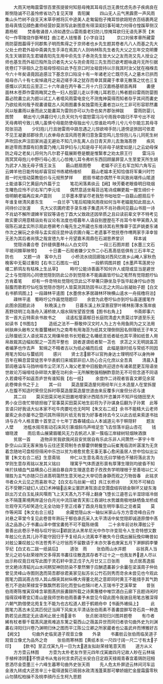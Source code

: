 <!-- { "loadSidebar": true } -->
　　大雨天地晦震雷惊百里孩提彼何知慈母掩其耳母氏岂无畏忧虑先赤子疾病良在斯恻隐诚不已虽怜修省功乃复见天理　青阳翼
　　四山无人云气黑霹雳一声风雨集山头竹树不自支天末草亭撼将仄中途美人走匍匐抱子掩耳惊欲踣短衣百结裹两足慈母真情见顔色畵师经营妙莫测写此新图意有得深闺妇事茍竭力何得仓惶蹊草侧汉嘉杨枢
　　焚香敬诵昔人诗如遇空山雷雨埀老妇防儿惊掩耳欲归无语先茅茨【末句一作零陵烧作斵琴枝】曲江老人钱惟善【小字自注】
　　京口刘侯孝章所藏雷雨防婴图葢得于同郡焦子明而焦得之于京师者也乡先生题其卷者凡八人而基之先大父处士府君外祖中斋龚先生手泽在焉其六人则响林陈先生者先大父之忘年交克明曹先生天锡郭先生君辅青阳先生用中俞先生子泰尧先生皆大父之友而尧又先人授业之师也基生而外祖已殁所及识者先大父与尧俞青阳三先生而已欲考题咏歳月无所引据抚卷灯下徘徊久之忽祖母惊视曰此予在京口时汝祖尝持以示我其时汝父犹在襁褓去今六十年矣语竟因追感泣下基念京口陷没十有一年诸老沦亡既尽先人之墓木已拱而祖母亦八十有七矣悼歳月之易迈嗟手泽之犹存而幸其寳藏于孝章无散落之忧也三复感慨以识其后云至正二十六年歳在丙午春二月十六日汉嘉杨基顿首再拜
　　畵便面林木苍莽作雷雨晦冥之色一妇人抱婴儿走以手掩儿耳若恐儿怖者题曰雷雨防婴图葢必院畵立此为题以试工人者噫风雨雷电变化不测鬼神莫得而知者存乎其间而畵史乃欲绘焉何哉予观畵谱载古人风雨图畵多矣独雷雨无畵者岂以化工非可形容耶然畵风以敧畵雨以垂而此又能畵耳为雷则亦可以为竒也矣齐郡张绅跋
　　雷雨防婴儿图赞
　　朝出兮儿俱暮归兮儿负天何为兮震怒雷冯冯兮雨我中路归不早兮出不视天母弗明兮致儿惧儿虽惧兮母能防使母独出兮儿惊谁赴呜呼儿兮儿兮尔能忘其母寻阳张羽造
　　少妇抱儿行且驰雷雨中路忽遇之儿惊欲啼手防儿道傍逆旅因可依君不见王凝妻郯郡徐贲儿衣单母衣湿风雨苍黄归意急雷忽鸣儿忽惊抱儿与儿同死生树声吹回水声注田家尚遥无避处不知几许乱离人白日青天弃儿去渤海髙啓
　　疾风断途零雨漂靡有妇畏雷乃掩儿耳伊妇与儿知是母子茍非母子胡爱如是儿之云幼母保防之母之老矣儿将何为凡尔君子载展斯卷是覩是惟繄孝之劝太原王行
　　雷冯冯雨冥冥母抱儿中野行母心苦儿心惊掩儿耳令弗听东西回顾屡屛营人生至爱天所生胡为武才人独无母子情王汝玉
　　蕺山题扇图卷
　　老媪不识王右军岂知六角写云云婢羊他日能传帖却喜官奴书练裙杨维桢
　　蕺山老媪本无知恰值将军乗兴时竹扇一时光怪动莫教低价与元规熊梦祥
　　题扇书裙亦偶然千年风致尚堪传山隂道士能谙事只乞黄庭内外篇于立
　　笔花闲落素纨云【阙】映芳衢老眼昏明日晓烟生曙色应怜不识右军门李元珪
　　偶然意适坐莓苔迅笔诗成嬾更裁一握生绡价十倍明朝老媪再应来卢震则
　　兰亭墨本摩挲尽老我愁书咄咄空一自蕺山题扇后千年谁复继清风娄东生
　　一自兰亭飞笔后昭陵风雨夜如何当年老媪能知此扇出人间待价过张渥
　　先大父农圃府君手录东维子集遗共不肖孙鼎间见蕺山书扇一诗不肖幼不解所谓婢羊官奴等语也丁酉大父致政还因举质之且曰读前辈文字不特考见故实要识用意精诣处有议论有法度也噫暮年人语自别歴歴在不肖耳今年甲寅鼎入吴宿陈石湖孟实所示观此卷厥考介庵先生之所蔵也东维诗其右熊豫章于匡庐姚娄东诸作次之展玩之余得与孟实叔庄昆仲话农圃介庵二老遗事不觉抚卷作喟两家手泽幸皆无恙为其后者尚慎之哉宣徳九年十月望嘉禾周鼎在石湖思养堂识
　　释本诚
　　觉隠诗畵合卷【钤缝俱墨林山人白文印】
　　一段三石图并题【水墨三文石平坡间棘草映带】
　　十日畵一石观者嫌少又作二小石髙髙低低俱有三石丰年之防也
　　又题一诗　客中九日
　　小桥流水绕回廊独对西风忆故乡山崦人家秋色晚客中无菊过重阳【右书三石图左一纸】
　　一段鹡鸰图并题【水墨芦苇莲房分楼二鹡鸰左有枯株上生丛草】
　　畤坾公能诗善画不知何许人或隠或显当是避世之士与觉隠同心同徳觉隠到防此公亦到觉隠本不能画画皆坾仙之笔然有觉隠题坾仙方肯着笔
　　却有一件竒特处觉隠吃饮此公不举箸只静坐及乎饭毕起身坾仙亦饱鼔腹而歌若坾仙吃饭觉隠亦饱时人皆莫测其防因书以志之大同山翁凝始子题【白文右书鹡鸰图上】一段疎林平逺图【水墨傍水茅居疎林环映横山逺水一舟摇橹将泊】
　　疎林平逺　蜀畤坾公作画觉隠题印
　　余尝为此卷坾仙亦到坾仙喜遂援笔作此图余因题此诗
　　秋晩溪上作
　　日暮东溪上秋深景寂寥叶稀林影薄水落岸痕髙野烧明江岛渔舟入浦桥故人烟水隔怅望首空搔【图书右角上】
　　书斋即事六言一首大云特索余书故书之
　　迳逺松篁蓊郁日长庭院清虚大贵莫过学道至乐无如读书【书图左】
　　造纸之法不一蔡敬仲汉文时人为上方令用鱼网为之又法用树肤麻头敝布又有蚕蠒楮树为之南粤有用海苔为纸其文理倒侧因名侧理纸王子年又云陟厘纸汉人语讹耳古又用缣帛依书长短截之名幡纸言纸者砥也其平滑如纸昔人用帛故裁其边幅如絮之一苫而平整也　説者遂谓纸者絮一苫也　求苫之义无明説盖苫者编茅也作去声　絮绵之不精者古以为纸必编而后成　此幅是唐时纸与常纸不同因用笔方知似与蠒纸同
　　感兴
　　贤士志廓不以官拘身达士理明彻不以身拘神百年在瞬息营营徒苦辛华表鹤归来城郭非旧人防心合元化庶以全吾真
　　清晨入郭闾巷溢车马驺哄喧市尘茫洋万人海父老里中旧殷勤共迎迓亦有诸弟昆更互陪语坐世故论万端喧哇杂碎琐大要在功利余一无所解勉强相酬酢意防无不可但念道不同语久若聋哑不如返吾庐世有谁知我【右一纸】
　　余尝作二诗观者皆喜文卿见余冩此卷俾余书之于上
　　其一曰
　　莫造屋莫造屋何用经年兴土木造屋人在堂拆屋人在腹不知造时荣但见拆时辱莫造屋莫造屋世道由来反覆多兴废但分迟与速
　　其二曰
　　莫买田莫买地买田置地增家计西陌东阡恣兼并不知戸役随田至大男小女日夜忙带锁担枷了官事莫买田莫买地生前将为子孙谋身后翻为子孙累　此等言语只好我话大似本家不吃牛肉要吃也无呵呵【朱文右二纸】余书不能精大云老师屡索之余亦屡书之暨问其所得则片纸无有皆为好事者持去今又以此古纸来索遂书拙诗与古今人格言数十首至正十七年丁酉春辅成山人本诚道元书于畊隠轩
　　题友人壁
　　池槛水摇帘影动石床风引篆烟斜鸟声啼足忽飞去惊落半庭山杏花
　　钱塘晓渡
　　雨后青山展黛眉暖风无力去帆迟人家一簇临江岸緑树轻烟映酒旗
　　贫居一首
　　造物非贫我欲我闲且安贫居自有乐此乐非人间萧然一茅宇十年卧空山山深无客来独与云往还芰荷制冬衣藜藿供朝餐登山玩崔嵬临流听潺湲为无贪着念随地可盘桓但得闲中乐岂以贫为艰愈贫愈无事无事心愈闲虽居人世中恰似出尘寰【朱文右合二纸】生意斋铭
　　仲仁以生意名斋左氏曰学殖也不殖将落此言为学则生意存焉铭以发其义铭曰
　　理寓乎气体质遂形禀有厚薄生理则均彼昏不知味扵扶植血气益横良心日溺自暴自弃生理遂息君子孜孜务学明理根于至善培以仁义理胜为主气亦随只日进髙明蔼然生意天地之大举切吾身静而观之万物皆春　此铭求书者众大云见之而喜故书之【白文右乌丝阑一纸】呉江长桥诗
　　天险不可梯白石不受鞭只疑幻人试幻术神输运来尘寰跻涛驾浪迳空濶盘结钩锁金聨环又疑东海跃出万丈白玉虬挟风噀雨飞上天天髙九万不得上翻身飞堕长江邉苍云半湿琼瑶冷弱水不隔蓬莱境两岸遥分白月光中流压破青天影江吞湖吐水势雄南极地缺栖鱼龙桥成壮观夺天巧却笑造化无全功始于至正戌春丁酉良月哉生明毕事后之览者莫
　　莫作等闲耳【朱文右合三纸】
　　余藏觉隠山水一轴似米家山与方方壶竒峰白云作对悬之草堂今复见此卷昔年熟玩于郁伯承氏采入太平清话中矣觉隠即诚道原僧中髙洁之品游心于书畵山泽中僧宝畵苑不可不载陈继儒
　　二十余年前访秋潭舷公于普善出此卷示予相与叹坾翁以颖説法从黑牟尼光中作尔许变现令人生竒特想又数年舷公化去其儿孙不能守因归于予复经兵火流离幸不散失今日偶出展玩俛仰畴昔如对舷公兼叹舷公书法苍秀不让坾翁而不留数语于末亦欠事也庚寅五月下澣醉鸥李肇亨纪【白丈右二跋一纸装后】
　　道张　雨
　　张伯雨山水并题
　　谷翁真人当至元之初与赵荣禄所交多得其书畵往往散逸其存者不过十之一也我友养道人尽以出示称叹竟日戏写此图于灵石轩中至正戊子九月廿又三日张雨
　　张贞居髙逸振世文絶诗清韬光山水间黙契神防防染不羣然懒于应酬遗畵甚少余曩在梁溪周子仲处曾见灵峰山寺图则逸而简吾郡徐君美家见拟苏长公竹石则秀而竒余未尝见也今观此图笔力圆润髙古惊人其山頽突其树纵横大得董北苑之意即同时黄王不能措手其气韵苍兀不逊赵荣禄宜乎飘飘然若羽化而登仙也锦川老人王瑞书于芝溪草堂
　　昔张伯雨寄陈惟寅双峰含翠图髙拱辰畵録所载之诗黄篾楼中唯饮酒白云廊下且题诗闲时描得双峰寄变幻青山是我师世称伯雨善畵予未尝见今窥此图令我骇目用笔古雅深得六朝气韵借使北苑复生不能为也古松道人题于鹤翅舟中【书画外裱绢上】
　　此图笔力髙古未见其匹倪迂当拜下风矣太平清话张伯雨素不善畵尝醉写竒石具一种逸韵若见此图定无此语闲止居士雨漫书
　　张贞居浔阳归兴图并题卷
　　有巾者絺有杖者藜千载髙风邈焉难追东篱之菊西山之薇盖异世而同归者欤句曲外史为刘渊畵右浔阳归兴卷乃渊明归休之图而平江陈公立卿之所家蔵者也公虽武弁而博雅好古【阙文】
　　句曲外史临吴道子观音立像
　　外录
　　书畵舫云张伯雨临吴道子观音立像尤为品外之竒
　　张伯雨寒林图【黄纸本长一尺四寸阔一尺二寸有太子印】
　　【款书】至正戊寅九月一日为太道友拟赵荣禄笔意天雨
　　道方从义
　　方方壶云林图
　　方壶为太朴老友作至元四年戊寅嵗四月记故人眇在云林端手植梓漆阴不愤读书从鬼谷何言卖药近长安白日定趋天禄阁青春宜着鵕防冠相思洒尽金壶墨三十六峰生暮寒句曲外史张天雨
　　先人危太朴屏迹云林间河车运金液九转成大还苦辛三十载得道鬓已斑弱水政清浅蓬莱那可攀娇娥贮金屋霜露零秋山勿猜松柏操不及桃李顔丹丘生柯九思题
